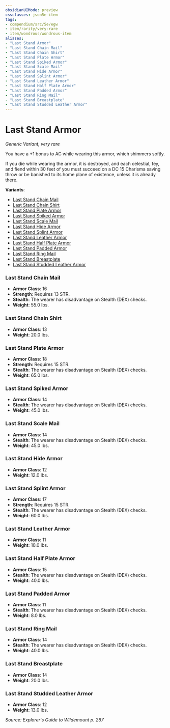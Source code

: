 ```yaml
---
obsidianUIMode: preview
cssclasses: json5e-item
tags:
- compendium/src/5e/egw
- item/rarity/very-rare
- item/wondrous/wondrous-item
aliases: 
- "Last Stand Armor"
- "Last Stand Chain Mail"
- "Last Stand Chain Shirt"
- "Last Stand Plate Armor"
- "Last Stand Spiked Armor"
- "Last Stand Scale Mail"
- "Last Stand Hide Armor"
- "Last Stand Splint Armor"
- "Last Stand Leather Armor"
- "Last Stand Half Plate Armor"
- "Last Stand Padded Armor"
- "Last Stand Ring Mail"
- "Last Stand Breastplate"
- "Last Stand Studded Leather Armor"
---
```

# Last Stand Armor
*Generic Variant, very rare*  


You have a +1 bonus to AC while wearing this armor, which shimmers softly.

If you die while wearing the armor, it is destroyed, and each celestial, fey, and fiend within 30 feet of you must succeed on a DC 15 Charisma saving throw or be banished to its home plane of existence, unless it is already there.

**Variants**:
- [Last Stand Chain Mail](#Last%20Stand%20Chain%20Mail)
- [Last Stand Chain Shirt](#Last%20Stand%20Chain%20Shirt)
- [Last Stand Plate Armor](#Last%20Stand%20Plate%20Armor)
- [Last Stand Spiked Armor](#Last%20Stand%20Spiked%20Armor)
- [Last Stand Scale Mail](#Last%20Stand%20Scale%20Mail)
- [Last Stand Hide Armor](#Last%20Stand%20Hide%20Armor)
- [Last Stand Splint Armor](#Last%20Stand%20Splint%20Armor)
- [Last Stand Leather Armor](#Last%20Stand%20Leather%20Armor)
- [Last Stand Half Plate Armor](#Last%20Stand%20Half%20Plate%20Armor)
- [Last Stand Padded Armor](#Last%20Stand%20Padded%20Armor)
- [Last Stand Ring Mail](#Last%20Stand%20Ring%20Mail)
- [Last Stand Breastplate](#Last%20Stand%20Breastplate)
- [Last Stand Studded Leather Armor](#Last%20Stand%20Studded%20Leather%20Armor)

### Last Stand Chain Mail

- **Armor Class**: 16
- **Strength**: Requires 13 STR.
- **Stealth**: The wearer has disadvantage on Stealth (DEX) checks.
- **Weight**: 55.0 lbs.

### Last Stand Chain Shirt

- **Armor Class**: 13
- **Weight**: 20.0 lbs.

### Last Stand Plate Armor

- **Armor Class**: 18
- **Strength**: Requires 15 STR.
- **Stealth**: The wearer has disadvantage on Stealth (DEX) checks.
- **Weight**: 65.0 lbs.

### Last Stand Spiked Armor

- **Armor Class**: 14
- **Stealth**: The wearer has disadvantage on Stealth (DEX) checks.
- **Weight**: 45.0 lbs.

### Last Stand Scale Mail

- **Armor Class**: 14
- **Stealth**: The wearer has disadvantage on Stealth (DEX) checks.
- **Weight**: 45.0 lbs.

### Last Stand Hide Armor

- **Armor Class**: 12
- **Weight**: 12.0 lbs.

### Last Stand Splint Armor

- **Armor Class**: 17
- **Strength**: Requires 15 STR.
- **Stealth**: The wearer has disadvantage on Stealth (DEX) checks.
- **Weight**: 60.0 lbs.

### Last Stand Leather Armor

- **Armor Class**: 11
- **Weight**: 10.0 lbs.

### Last Stand Half Plate Armor

- **Armor Class**: 15
- **Stealth**: The wearer has disadvantage on Stealth (DEX) checks.
- **Weight**: 40.0 lbs.

### Last Stand Padded Armor

- **Armor Class**: 11
- **Stealth**: The wearer has disadvantage on Stealth (DEX) checks.
- **Weight**: 8.0 lbs.

### Last Stand Ring Mail

- **Armor Class**: 14
- **Stealth**: The wearer has disadvantage on Stealth (DEX) checks.
- **Weight**: 40.0 lbs.

### Last Stand Breastplate

- **Armor Class**: 14
- **Weight**: 20.0 lbs.

### Last Stand Studded Leather Armor

- **Armor Class**: 12
- **Weight**: 13.0 lbs.


*Source: Explorer's Guide to Wildemount p. 267*